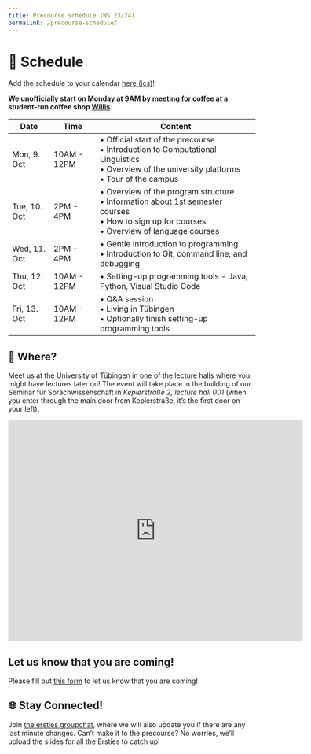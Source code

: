 ```yaml
---
title: Precourse schedule (WS 23/24)
permalink: /precourse-schedule/
---
```


# 📅 Schedule

Add the schedule to your calendar [here (ics)](webcal://fs-linguistics.github.io/files/Precourse.ics)!

**We unofficially start on Monday at 9AM by meeting for coffee at a student-run coffee shop [Willis](https://maps.app.goo.gl/6v9U4tKU8v6W5ymB6).**

| Date         | Time        | Content                                                                                                                                       |
| ------------ | ----------- | -------- |
| Mon, 9. Oct  | 10AM - 12PM | • Official start of the precourse <br> • Introduction to Computational Linguistics <br> • Overview of the university platforms <br> • Tour of the campus |
| Tue, 10. Oct | 2PM - 4PM   | • Overview of the program structure <br> • Information about 1st semester courses <br> • How to sign up for courses<br> • Overview of language courses |
| Wed, 11. Oct | 2PM - 4PM   | • Gentle introduction to programming <br> • Introduction to Git, command line, and debugging |
| Thu, 12. Oct | 10AM - 12PM | • Setting-up programming tools - Java, Python, Visual Studio Code |
| Fri, 13. Oct | 10AM - 12PM | • Q&A session <br> • Living in Tübingen <br> • Optionally finish setting-up programming tools |

## 📍 Where?

Meet us at the University of Tübingen in one of the lecture halls where you might have lectures later on! The event will take place in the building of our Seminar für Sprachwissenschaft in *Keplerstraße 2, lecture hall 001* (when you enter through the main door from Keplerstraße, it’s the first door on your left).

<iframe src="https://www.google.com/maps/embed?pb=!1m18!1m12!1m3!1d499.48120666150896!2d9.063708503059157!3d48.52603340175761!2m3!1f0!2f0!3f0!3m2!1i1024!2i768!4f13.1!3m3!1m2!1s0x4799e52d96edfc47%3A0xfeffe8b9b54ae8a3!2sDepartment%20of%20Linguistics%2C%20University%20of%20T%C3%BCbingen!5e0!3m2!1sen!2sde!4v1695983667265!5m2!1sen!2sde" width="600" height="450" style="border:0;" allowfullscreen="" loading="lazy" referrerpolicy="no-referrer-when-downgrade"></iframe>

## Let us know that you are coming!

Please fill out [this form](https://docs.google.com/forms/d/e/1FAIpQLSenVUaydGj_pgfPQ1-4RxMf7sJ5BuPwLCXIlf8b6VW_PCGBGQ/viewform) to let us know that you are coming!

## 🌐 Stay Connected!

Join [the ersties groupchat](https://chat.whatsapp.com/Djz1guUfBbx06rsRKQigfe), where we will also update you if there are any last minute changes. Can’t make it to the precourse? No worries, we’ll upload the slides for all the Ersties to catch up!
